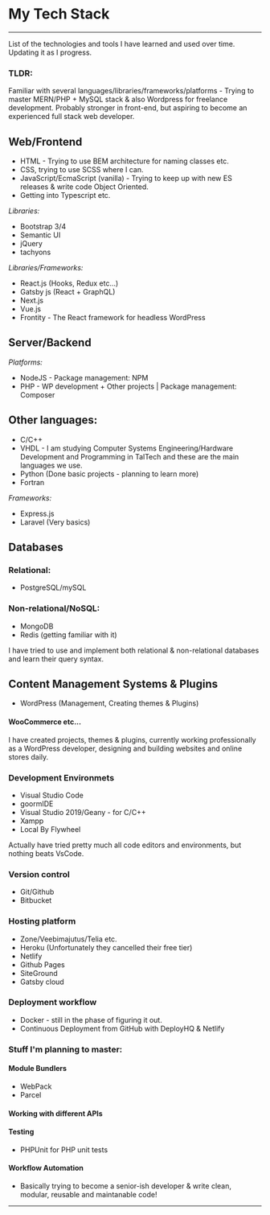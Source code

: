 # My Tech Stack
---
List of the technologies and tools I have learned and used over time. Updating it as I progress.
### TLDR: 
Familiar with several languages/libraries/frameworks/platforms - Trying to master MERN/PHP + MySQL stack & also Wordpress for freelance development. Probably stronger in front-end, but aspiring to become an experienced full stack web developer.

## Web/Frontend
* HTML - Trying to use BEM architecture for naming classes etc.
* CSS, trying to use SCSS where I can.
* JavaScript/EcmaScript (vanilla) - Trying to keep up with new ES releases & write code Object Oriented.
* Getting into Typescript etc.

*Libraries:*
* Bootstrap 3/4
* Semantic UI
* jQuery
* tachyons

*Libraries/Frameworks:*
* React.js (Hooks, Redux etc...)
* Gatsby js (React + GraphQL)
* Next.js
* Vue.js
* Frontity - The React framework for headless WordPress

## Server/Backend
*Platforms:* 
* NodeJS - Package management: NPM
* PHP - WP development + Other projects | Package management: Composer

## Other languages:
* C/C++ 
* VHDL - I am studying Computer Systems Engineering/Hardware Development and Programming in TalTech and these are the main languages we use. 
* Python (Done basic projects - planning to learn more)
* Fortran

*Frameworks:*
* Express.js
* Laravel (Very basics)

## Databases
### Relational:
- PostgreSQL/mySQL

### Non-relational/NoSQL:
- MongoDB
- Redis (getting familiar with it)

I have tried to use and implement both relational & non-relational databases and learn their query syntax. 

## Content Management Systems & Plugins
* WordPress (Management, Creating themes & Plugins)
#### WooCommerce etc...

I have created projects, themes & plugins, currently working professionally as a WordPress developer, designing and building websites and online stores daily.

### Development Environmets
* Visual Studio Code 
* goormIDE
* Visual Studio 2019/Geany - for C/C++
* Xampp
* Local By Flywheel

Actually have tried pretty much all code editors and environments, but nothing beats VsCode.

### Version control
* Git/Github 
* Bitbucket

### Hosting platform
* Zone/Veebimajutus/Telia etc.
* Heroku (Unfortunately they cancelled their free tier)
* Netlify
* Github Pages
* SiteGround
* Gatsby cloud

### Deployment workflow
* Docker - still in the phase of figuring it out.
* Continuous Deployment from GitHub with DeployHQ & Netlify

### Stuff I'm planning to master:
#### Module Bundlers
* WebPack
* Parcel
#### Working with different APIs
#### Testing
* PHPUnit for PHP unit tests
#### Workflow Automation

- Basically trying to become a senior-ish developer & write clean, modular, reusable and maintanable code!
---

